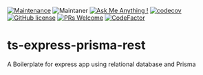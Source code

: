 [![Maintenance](https://img.shields.io/badge/Maintained%3F-yes-green.svg)](https://github.com/pshaddel/ts-express-prisma-rest/commits/master)
![Maintaner](https://img.shields.io/badge/maintainer-Poorshad-blue)
[![Ask Me Anything !](https://img.shields.io/badge/Ask%20me-anything-1abc9c.svg)](https://github.com/pshaddel)
[![codecov](https://codecov.io/gh/persian-tools/persian-tools/branch/master/graph/badge.svg)](https://codecov.io/gh/persian-tools/persian-tools)
[![GitHub license](https://img.shields.io/badge/license-MIT-blue.svg)](https://github.com/pshaddel/ts-express-prisma-rest/blob/master/LICENSE)
[![PRs Welcome](https://img.shields.io/badge/PRs-welcome-orange.svg)](https://github.com/pshaddel/ts-express-prisma-rest/compare)
[![CodeFactor](https://www.codefactor.io/repository/github/pshaddel/ts-express-prisma-rest/badge)](https://www.codefactor.io/repository/github/pshaddel/ts-express-prisma-rest)


# ts-express-prisma-rest

A Boilerplate for express app using relational database and Prisma
